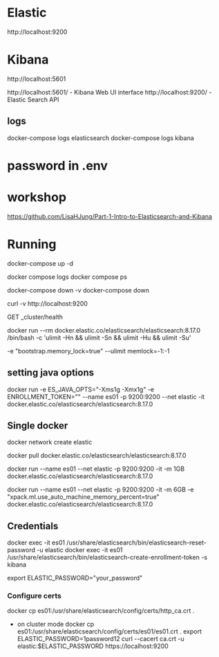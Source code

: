  # Elastic
 http://localhost:9200

# Kibana
 http://localhost:5601


http://localhost:5601/ - Kibana Web UI interface
http://localhost:9200/ - Elastic Search API

## logs
docker-compose logs elasticsearch
docker-compose logs kibana

 # password in .env

# workshop
https://github.com/LisaHJung/Part-1-Intro-to-Elasticsearch-and-Kibana


 # Running

 
 docker-compose up -d

docker compose logs
docker compose ps

 docker-compose down -v
 docker-compose down

 curl -v http://localhost:9200

GET _cluster/health


docker run --rm docker.elastic.co/elasticsearch/elasticsearch:8.17.0 /bin/bash -c 'ulimit -Hn && ulimit -Sn && ulimit -Hu && ulimit -Su'

-e "bootstrap.memory_lock=true" --ulimit memlock=-1:-1

## setting java options
docker run -e ES_JAVA_OPTS="-Xms1g -Xmx1g" -e ENROLLMENT_TOKEN="<token>" --name es01 -p 9200:9200 --net elastic -it docker.elastic.co/elasticsearch/elasticsearch:8.17.0



## Single docker

docker network create elastic
 
docker pull docker.elastic.co/elasticsearch/elasticsearch:8.17.0

docker run --name es01 --net elastic -p 9200:9200 -it -m 1GB docker.elastic.co/elasticsearch/elasticsearch:8.17.0


docker run --name es01 --net elastic -p 9200:9200 -it -m 6GB -e "xpack.ml.use_auto_machine_memory_percent=true" docker.elastic.co/elasticsearch/elasticsearch:8.17.0

## Credentials
docker exec -it es01 /usr/share/elasticsearch/bin/elasticsearch-reset-password -u elastic
docker exec -it es01 /usr/share/elasticsearch/bin/elasticsearch-create-enrollment-token -s kibana

export ELASTIC_PASSWORD="your_password"

### Configure certs
docker cp es01:/usr/share/elasticsearch/config/certs/http_ca.crt .

- on cluster mode
docker cp es01:/usr/share/elasticsearch/config/certs/es01/es01.crt .
export ELASTIC_PASSWORD=1password12
curl --cacert ca.crt -u elastic:$ELASTIC_PASSWORD https://localhost:9200